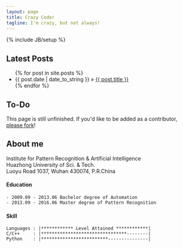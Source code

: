 ```yaml
---
layout: page
title: Crazy Coder
tagline: I'm crazy, but not always!
---
```

{% include JB/setup %}


## Latest Posts

<ul class="posts">
  {% for post in site.posts %}
    <li><span>{{ post.date | date_to_string }}</span> &raquo; <a href="{{ BASE_PATH }}{{ post.url }}">{{ post.title }}</a></li>
  {% endfor %}
</ul>



## To-Do

This page is still unfinished. If you'd like to be added as a contributor, [please fork](http://github.com/Jfck)!


## About me

Institute for Pattern Recognition & Artificial Intelligence  
Huazhong University of Sci. & Tech.   
Luoyu Road 1037, Wuhan 430074, P.R.China  

#### Education

	- 2009.09 - 2013.06 Bachelor degree of Automation
	- 2013.09 - 2016.06 Master degree of Pattern Recognition

#### Skill

	Languages : |************ Level Attained ************|
	C/C++     : |********************************--------|
	Python    : |*************************---------------|




